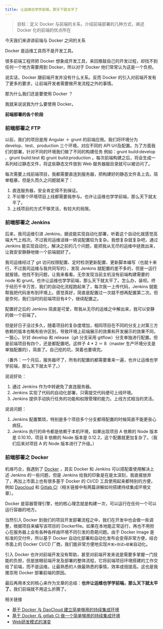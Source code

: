 ```yaml
---
title: 让运维也学学前端，那天下就太平了
---
```


<!-- reviewed by fiona -->

>目标：定义 Docker 与前端的关系，介绍前端部署的几种方式，阐述 Docker 化的前端的优点所在

今天我们来讲讲前端与 Docker 之间的关系

Docker 是运维工具而不是开发工具。

很多前端工程师把 Docker 想象成开发工具，来回推敲自己的开发过程，却找不到任何一个地方需要用到 Docker，所以对于 Docker 他们常常认为这是一个负担。

说实话，Docker 跟前端开发并没有什么关系。反而 Docker 的引入对前端开发有了更多的要求，让前端开发者需要做开发流程之外的事情。

那为什么我们还是要使用 Docker ？
 
我就来说说我为什么要使用 Docker。

**前端部署的各个阶段**

### 前端部署之 FTP

以前，我们的项目是用 Angular ＋ grunt 的前端应用。我们将环境分为 develop、test、production 三个环境，对应不同的 API Url及配置。为了方面我们的部署，针对不同的环境我们做了不同的构建任务 例如：grunt build:develop 、grunt build:test 和 grunt build:production 。每次前端构建之后，将会生成一系列经过静态文件，将这些静态文件放到 Web 服务器服目录就可以被访问了。

每次需要上线前端项目，我都需要直连到服务器，把构建好的静态文件丢上去。简单粗暴，但是久而久之问题就来了：

1. 直连服务器，安全肯定得不到保证。
2. 不论哪个环境项目上线都需要我参与。也许让运维也学学前端，那么天下就太平了。
3. 上线项目的方式不够灵活，有较大的局限。

### 前端部署之 Jenkins

后来，我司运维引进 Jenkins，据说能实现自动化部署，听着这个自动化就感觉高端大气上档次。不过我司运维话锋一转说配置较为复杂。我想复杂就复杂吧，通过 Jenkins 能实现自动化，解决之前的几个问题，能把我从无尽的运维中拯救出来，让我安安静静地做一个前端就好了。

我司运维经过了 git 访问权限配置、定时检测更新配置、更新脚本编写（也就十来行，不过我司运维与我共同写的），发现 Jenkins 就配置的差不多的，但是一运行就报错。他找不到问题，让我来看看。无奈发现当前主机没有前端构建需要的 node 和 grunt。也许让运维也学学前端，那么天下就太平了。怎么办，装呗。终于经历千辛万苦，我们的自动化流程跑起来了，每次我一上传代码，Jenkins 就能帮我把代码发布到环境上。感觉真好，简直是配置过一次就不想再配置第二次。但是奈何，我们当时的前端项目有4个，继续配置之。

配置好之后的 Jenkins 简直是可爱，帮我从无尽的运维之中解出来，我可以安静的做一个前端了。

但是好日子没过多久，随着项目的复杂度增加，相同项目在不同的分支上对第三方依赖的版本也略有些许区别，导致环境上前端展示的效果和开发展示的效果不同，一狠心，针对 develop 和 release（git 分支采用 gitflow）分支单独进行配置。但是前端项目有四个，还是都配置吧。这样子 4 * 2 ＝ 8（master 生产环境分支是单独配置的），简直了。自己挖的坑，哭着也要填完。

（番外：一个月后，服务器坏了，所有的配置的都需要重来一遍，也许让运维也学学前端，那么天下就太平了。）

说说好处：

1. 通过 Jenkins 作为中转避免了直连服务器。
2. Jenkins 实现了代码的自动化部署，只需提交代码便可上线环境。
3. Jenkins 提供手动执行任务的功能和权限管理的能力。上线方式相当的灵活。

说说问题：

1. Jenkins 配置繁琐，特别是多个项目多个分支都得配置的时候简直不能更丧心病狂。
2. Jenkins 执行的命令都是依赖于本机环境，如果出现项目 A 依赖的 Node 版本是 0.10.10，项目 B 依赖的 Node 版本是 0.12.2，这个配置就更加复杂了。（我们后来对项目 A 的 Node 版本进行了升级。）

### 前端部署之 Docker 

机缘巧合，我遇到了 [Docker](https://www.docker.com/) ，其实 Docker 和 Jenkins 可以搭配着使用解决上述 Jenkins 的一些问题，但是 Jenkins 给我的印象是在是太深刻，我直接放弃了，再加上市面上也有很多基于 Docker 的 CI/CD 工具使用起来都特别的方便，例如 [Daocloud](https://www.daocloud.io/) 和 [Gitlab CI](https://ci.gitlab.com/)（相关链接中有两篇讲解如何搭建持续集成环境文章）。

Docker 是容器管理引擎，他的核心理念就是构建一次，可以运行在任何一个可以运行容器的地方。

当然引入 Docker 到我们的项目开发部署流程之中，我们在开发中也会做一些调整，根据项目来编写该项目的 Dockerfile。如果在本地能正常运行，再也不用担心在服务器上会有各种各样由环境不同引发的奇葩问题。由于 Docker Image 是标准的交付件，所以基于 Docker 自动化部署和自动化发布会变得非常方便，结合市面上的 Docker CI/CD 厂商，我们能非常方便地实现`开发>测试>部署`自动化。

引入 Docker 也许对前端开发没有帮助，甚至对前端开发来说是需要多掌握一门技能的负担，但是放眼前端开发及部署的整体流程，它将前端项目环境搭建的工作交给了前端，而不是运维。让最熟悉的人做最熟悉的事情，效率成倍提高。这也是我推崇用 Docker 部署前端的原因。

最后再用本文的核心来作为文章的总结：**也许让运维也学学前端，那么天下就太平了**。我们前端就不用这么折腾了。

相关链接 

* [基于 Docker 与 DaoCloud 建立简单够用的持续集成环境](https://github.com/Ye-Ting/docker-ci/blob/master/daocloud.md)
* [基于 Docker 与 gitlab CI 做一个简单够用的持续集成环境](https://github.com/Ye-Ting/docker-ci/blob/master/gitlab.md)
* [Web研发模式的演变](https://github.com/lifesinger/lifesinger.github.com/issues/184)